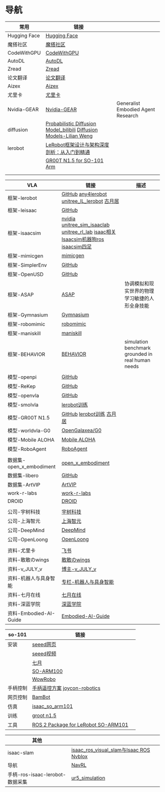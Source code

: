 # 导航

| 常用         | 链接                                                         |                                    |
| ------------ | ------------------------------------------------------------ | ---------------------------------- |
| Hugging Face | [Hugging Face](https://huggingface.co/)                      |                                    |
| 魔搭社区     | [魔搭社区](https://modelscope.cn/my/overview)                |                                    |
| CodeWithGPU  | [CodeWithGPU](https://www.codewithgpu.com/image)             |                                    |
| AutoDL       | [AutoDL](https://www.autodl.com/machine/list)                |                                    |
| Zread        | [Zread](https://zread.ai/)                                   |                                    |
| 论文翻译     | [论文翻译](https://www.julyedu.com/#exercise-container)      |                                    |
| Aizex        | [Aizex](https://aizex.net/plusPool)                          |                                    |
| 尤里卡       | [尤里卡](https://dcntch0yoc4t.feishu.cn/next/messenger)      |                                    |
| Nvidia-GEAR  | [Nvidia-GEAR](https://research.nvidia.com/labs/gear/)        | Generalist Embodied Agent Research |
| diffusion    | [Probabilistic Diffusion Model_bilibili](https://www.bilibili.com/video/BV1b541197HX/?vd_source=d91bffd2a7a6acff9ff536f2f1332429)   [Diffusion Models-Lilian Weng](https://lilianweng.github.io/posts/2021-07-11-diffusion-models/) |                                    |
| lerobot      | [LeRobot框架设计与架构深度剖析：从入门到精通](https://www.guyuehome.com/detail?id=1938233439339741186) |                                    |
|              | [GR00T N1.5 for SO-101 Arm](https://huggingface.co/blog/nvidia/gr00t-n1-5-so101-tuning) |                                    |
|              |                                                              |                                    |
|              |                                                              |                                    |



| VLA                      | 链接                                                         | 描述                                              |
| ------------------------ | ------------------------------------------------------------ | ------------------------------------------------- |
| 框架-lerobot             | [GitHub](https://github.com/huggingface/lerobot)   [any4lerobot](https://github.com/Tavish9/any4lerobot)   [unitree_IL_lerobot](https://github.com/unitreerobotics/unitree_IL_lerobot)   [古月居](https://www.guyuehome.com/detail?id=1938233439339741186) |                                                   |
| 框架-leisaac             | [GitHub](https://github.com/LightwheelAI/leisaac/tree/main)  |                                                   |
| 框架-isaacsim            | [nvidia](https://github.com/Lifelong-Robot-Learning/LIBERO)   [unitree_sim_isaaclab](https://github.com/unitreerobotics/unitree_sim_isaaclab/tree/main)   [unitree_rl_lab](https://github.com/unitreerobotics/unitree_rl_lab)   [isaac相关](https://www.bilibili.com/video/BV18J3FzfEL6/?spm_id_from=333.337.search-card.all.click&vd_source=d91bffd2a7a6acff9ff536f2f1332429)   [Isaacsim机器狗ros](https://www.bilibili.com/video/BV1HsSiYNEvZ/?spm_id_from=333.337.search-card.all.click&vd_source=d91bffd2a7a6acff9ff536f2f1332429)   [isaacsim四足](https://www.bilibili.com/video/BV1WQJ8zZEaV?spm_id_from=333.788.videopod.sections&vd_source=d91bffd2a7a6acff9ff536f2f1332429) |                                                   |
| 框架-mimicgen            | [mimicgen](https://github.com/NVlabs/mimicgen)               |                                                   |
| 框架-SimplerEnv          | [GitHub](https://github.com/simpler-env/SimplerEnv?tab=readme-ov-file) |                                                   |
| 框架-OpenUSD             | [GitHub](https://github.com/PixarAnimationStudios/OpenUSD)   |                                                   |
| 框架-ASAP                | [ASAP](https://github.com/LeCAR-Lab/ASAP)                    | 协调模拟和现实世界的物理学习敏捷的人形全身技能    |
| 框架-Gymnasium           | [Gymnasium](https://github.com/Farama-Foundation/Gymnasium)  |                                                   |
| 框架-robomimic           | [robomimic](https://robomimic.github.io/)                    |                                                   |
| 框架-maniskill           | [maniskill](https://www.maniskill.ai/)                       |                                                   |
| 框架-BEHAVIOR                 | [BEHAVIOR](https://behavior.stanford.edu/index.html)         | simulation benchmark grounded in real human needs |
|                          |                                                              |                                                   |
| 模型-openpi              | [GitHub](https://github.com/Physical-Intelligence/openpi)    |                                                   |
| 模型-ReKep               | [GitHub](https://github.com/huangwl18/ReKep)                 |                                                   |
| 模型-openvla             | [GitHub](https://github.com/openvla/openvla)                 |                                                   |
| 模型-smolvla             | [lerobot训练](https://huggingface.co/blog/smolvla)           |                                                   |
| 模型-GR00T N1.5          | [GitHub](https://github.com/NVIDIA/Isaac-GR00T)  [lerobot训练](https://huggingface.co/blog/nvidia/gr00t-n1-5-so101-tuning)   [古月居](https://www.guyuehome.com/detail?id=1943901579843272705) |                                                   |
| 模型-worldvla-G0         | [OpenGalaxea/G0](https://github.com/OpenGalaxea/G0/tree/main) |                                                   |
| 模型-Mobile ALOHA        | [Mobile ALOHA](https://mobile-aloha.github.io/cn.html)       |                                                   |
| 模型-RoboAgent           | [RoboAgent](https://robopen.github.io/)                      |                                                   |
|                          |                                                              |                                                   |
| 数据集-open_x_embodiment | [open_x_embodiment](https://github.com/google-deepmind/open_x_embodiment) |                                                   |
| 数据集-libero            | [GitHub](https://github.com/Lifelong-Robot-Learning/LIBERO)  |                                                   |
| 数据集-ArtVIP            | [ArtVIP](https://huggingface.co/datasets/x-humanoid-robomind/ArtVIP/tree/main) |                                                   |
| work-r-labs              | [work-r-labs](https://github.com/work-r-labs/robots)         |                                                   |
| DROID                    | [DROID](https://droid-dataset.github.io/)                    |                                                   |
|                          |                                                              |                                                   |
| 公司-宇树科技            | [宇树科技](https://www.unitree.com/cn)                       |                                                   |
| 公司-上海智元            | [上海智元](https://www.zhiyuan-robot.com/)                   |                                                   |
| 公司-DeepMind            | [DeepMind](https://deepmind.google/discover/blog/)           |                                                   |
| 公司-OpenLoong           | [OpenLoong](https://www.openloong.org.cn/cn)                 |                                                   |
|                          |                                                              |                                                   |
| 资料-尤里卡              | [飞书](https://dcntch0yoc4t.feishu.cn/next/messenger)        |                                                   |
| 资料-敢敢のwings         | [敢敢のwings](https://www.guyuehome.com/userDetail?id=1824721785539334146) |                                                   |
| 资料-v_JULY_v            | [博主-v_JULY_v](https://blog.csdn.net/v_JULY_v?type=blog)    |                                                   |
| 资料-机器人与具身智能    | [专栏-机器人与具身智能](https://blog.csdn.net/2506_90492529/category_12978237.html) |                                                   |
| 资料-七月在线            | [七月在线](https://www.julyedu.com/)                         |                                                   |
| 资料-深蓝学院            | [深蓝学院](https://www.shenlanxueyuan.com/)                  |                                                   |
| 资料-Embodied-AI-Guide   | [Embodied-AI-Guide](https://github.com/TianxingChen/Embodied-AI-Guide) |                                                   |



| so-101   | 链接                                                         |      |
| -------- | ------------------------------------------------------------ | ---- |
| 安装     | [seeed网页](https://wiki.seeedstudio.com/cn/lerobot_so100m_new/#数据集制作采集) |      |
|          | [seeed视频](https://www.bilibili.com/video/BV1NybhzREop?spm_id_from=333.788.videopod.sections&vd_source=d91bffd2a7a6acff9ff536f2f1332429) |      |
|          | [七月](https://blog.csdn.net/v_JULY_v/article/details/139692392) |      |
|          | [SO-ARM100](https://blog.csdn.net/Only_Wolfy/article/details/148438626) |      |
|          | [WowRobo](https://wiki.wowrobo.com/zh/home)                  |      |
| 手柄控制 | [手柄遥控方案](https://www.bilibili.com/video/BV1xRc6eHEvL?spm_id_from=333.788.videopod.sections&vd_source=d91bffd2a7a6acff9ff536f2f1332429)   [joycon-robotics](https://github.com/box2ai-robotics/joycon-robotics) |      |
| 网页控制 | [BamBot](https://bambot.org/)                                |      |
| 仿真     | [isaac_so_arm101](https://github.com/MuammerBay/isaac_so_arm101) |      |
| 训练     | [groot n1.5](https://zhuanlan.zhihu.com/p/1938339457687356969) |      |
| 工具     | [ROS 2 Package for LeRobot SO-ARM101](https://github.com/Pavankv92/lerobot_ws) |      |



| 其他                            |                                                              |      |
| ------------------------------- | ------------------------------------------------------------ | ---- |
| isaac-slam                      | [isaac_ros_visual_slam与Isaac ROS Nvblox](https://www.bilibili.com/video/BV14jBRYNE93/?spm_id_from=333.337.search-card.all.click&vd_source=d91bffd2a7a6acff9ff536f2f1332429) |      |
| 导航                            | [NavRL](https://github.com/Zhefan-Xu/NavRL)                  |      |
| 手柄-ros-isaac-lerobot-数据采集 | [ur5_simulation](https://www.youtube.com/watch?v=eO5wMzw9LeQ) |      |
